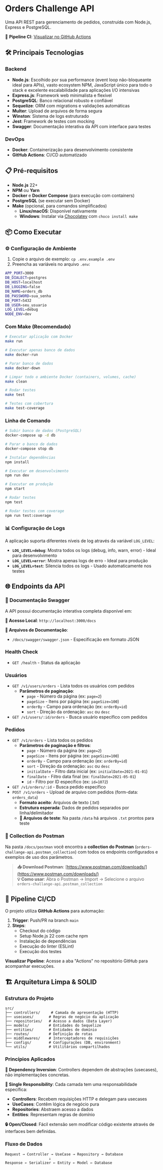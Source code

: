 # Orders Challenge API

Uma API REST para gerenciamento de pedidos, construída com Node.js, Express e PostgreSQL.

🔄 **Pipeline CI**: [Visualizar no GitHub Actions](https://github.com/thiagocprado/orders-challenge-api/actions/workflows/ci.yml)

## 🛠️ Principais Tecnologias

### Backend
- **Node.js**: Escolhido por sua performance (event loop não-bloqueante ideal para APIs), vasto ecosystem NPM, JavaScript único para todo o stack e excelente escalabilidade para aplicações I/O intensivas
- **Express.js**: Framework web minimalista e flexível
- **PostgreSQL**: Banco relacional robusto e confiável
- **Sequelize**: ORM com migrations e validações automáticas
- **Multer**: Upload de arquivos de forma segura
- **Winston**: Sistema de logs estruturado
- **Jest**: Framework de testes com mocking
- **Swagger**: Documentação interativa da API com interface para testes

### DevOps
- **Docker**: Containerização para desenvolvimento consistente
- **GitHub Actions**: CI/CD automatizado

## 📋 Pré-requisitos

- **Node.js** 22+ 
- **NPM** ou **Yarn**
- **Docker** e **Docker Compose** (para execução com containers)
- **PostgreSQL** (se executar sem Docker)
- **Make** (opcional, para comandos simplificados)
  - **Linux/macOS**: Disponível nativamente
  - **Windows**: Instalar via [Chocolatey](https://chocolatey.org/) com `choco install make`

## 📦 Como Executar

### ⚙️ Configuração de Ambiente
1. Copie o arquivo de exemplo: `cp .env.example .env`
2. Preencha as variáveis no arquivo `.env`:
```bash
APP_PORT=3000
DB_DIALECT=postgres
DB_HOST=localhost
DB_LOGGING=false
DB_NAME=orders_db
DB_PASSWORD=sua_senha
DB_PORT=5432
DB_USER=seu_usuario
LOG_LEVEL=debug
NODE_ENV=dev
```

### Com Make (Recomendado)
```bash
# Executar aplicação com Docker
make run

# Executar apenas banco de dados
make docker-run

# Parar banco de dados
make docker-down

# Limpar todo o ambiente Docker (containers, volumes, cache)
make clean

# Rodar testes
make test

# Testes com cobertura
make test-coverage
```

### Linha de Comando
```bash
# Subir banco de dados (PostgreSQL)
docker-compose up -d db

# Parar o banco de dados
docker-compose stop db

# Instalar dependências
npm install

# Executar em desenvolvimento
npm run dev

# Executar em produção
npm start

# Rodar testes
npm test

# Rodar testes com coverage
npm run test:coverage
```

### 📊 Configuração de Logs
A aplicação suporta diferentes níveis de log através da variável `LOG_LEVEL`:

- **`LOG_LEVEL=debug`**: Mostra todos os logs (debug, info, warn, error) - Ideal para desenvolvimento
- **`LOG_LEVEL=error`**: Mostra apenas logs de erro - Ideal para produção  
- **`LOG_LEVEL=test`**: Silencia todos os logs - Usado automaticamente nos testes

## 🌐 Endpoints da API

### 📖 Documentação Swagger
A API possui documentação interativa completa disponível em:

**🔗 Acesso Local**: `http://localhost:3000/docs`

**📁 Arquivos de Documentação**:
- `/docs/swagger/swagger.json` - Especificação em formato JSON  

### Health Check
- `GET /health` - Status da aplicação

### Usuários
- `GET /v1/users/orders` - Lista todos os usuários com pedidos
  - **Parâmetros de paginação**:
      - `page` - Número da página (ex: `page=2`)
      - `pageSize` - Itens por página (ex: `pageSize=100`)
      - `orderBy` - Campo para ordenação (ex: `orderBy=id`)
      - `sort` - Direção da ordenação: `asc` ou `desc`
- `GET /v1/users/:id/orders` - Busca usuário específico com pedidos

### Pedidos
- `GET /v1/orders` - Lista todos os pedidos
  - **Parâmetros de paginação e filtros**:
    - `page` - Número da página (ex: `page=2`)
    - `pageSize` - Itens por página (ex: `pageSize=100`)
    - `orderBy` - Campo para ordenação (ex: `orderBy=id`)
    - `sort` - Direção da ordenação: `asc` ou `desc`
    - `initialDate` - Filtro data inicial (ex: `initialDate=2021-01-01`)
    - `finalDate` - Filtro data final (ex: `finalDate=2021-05-01`)
    - `id` - Filtro por ID específico (ex: `id=1072`)
- `GET /v1/orders/:id` - Busca pedido específico
- `POST /v1/orders` - Upload de arquivo com pedidos (form-data: `orders_data`)
  - **Formato aceito**: Arquivos de texto (.txt) 
  - **Estrutura esperada**: Dados de pedidos separados por linha/delimitador
  - **📂 Arquivos de teste**: Na pasta `/data` há arquivos `.txt` prontos para teste

### 📄 Collection do Postman
Na pasta `/docs/postman` você encontra a **collection do Postman** (`orders-challange-api.postman_collection`) com todos os endpoints configurados e exemplos de uso dos parâmetros. 

> **📥 Download Postman**: [https://www.postman.com/downloads/](https://www.postman.com/downloads/)  
> **💡 Como usar**: Abra o Postman → Import → Selecione o arquivo `orders-challange-api.postman_collection` 

## 🔄 Pipeline CI/CD

O projeto utiliza **GitHub Actions** para automação:

1. **Trigger**: Push/PR na branch `main`
2. **Steps**: 
   - Checkout do código
   - Setup Node.js 22 com cache npm
   - Instalação de dependências
   - Execução do linter (ESLint)
   - Execução dos testes

**Visualizar Pipeline**: Acesse a aba "Actions" no repositório GitHub para acompanhar execuções.

## 🏗️ Arquitetura Limpa & SOLID

### Estrutura do Projeto
```
src/
├── controllers/     # Camada de apresentação (HTTP)
├── usecases/       # Regras de negócio da aplicação
├── repositories/   # Acesso a dados (Data Layer)
├── models/         # Entidades do Sequelize
├── entities/       # Entidades de domínio
├── routes/         # Definição de rotas
├── middlewares/    # Interceptadores de requisições
├── configs/        # Configurações (DB, environment)
└── utils/          # Utilitários compartilhados
```

### Princípios Aplicados

**🔗 Dependency Inversion**: Controllers dependem de abstrações (usecases), não implementações concretas.

**📝 Single Responsibility**: Cada camada tem uma responsabilidade específica:
- **Controllers**: Recebem requisições HTTP e delegam para usecases
- **UseCases**: Contêm lógica de negócio pura
- **Repositories**: Abstraem acesso a dados
- **Entities**: Representam regras de domínio

**🔒 Open/Closed**: Fácil extensão sem modificar código existente através de interfaces bem definidas.

### Fluxo de Dados
```
Request → Controller → UseCase → Repository → Database
                    ↓
Response ← Serializer ← Entity ← Model ← Database
```
